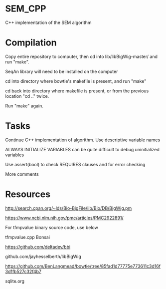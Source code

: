# SEM_CPP
C++ implementation of the SEM algorithm

# Compilation
Copy entire repository to computer, then cd into lib/libBigWig-master/ and run "make".

SeqAn library will need to be installed on the computer

cd into directory where bowtie's makefile is present, and run "make"

cd back into directory where makefile is present, or from the previous location "cd .." twice.

Run "make" again.

# Tasks

Continue C++ implementation of algorithm.
Use descriptive variable names
	
ALWAYS INITIALIZE VARIABLES
	can be quite difficult to debug uninitialized variables

Use assert(bool) to check REQUIRES clauses and for error checking
	
More comments

# Resources

http://search.cpan.org/~lds/Bio-BigFile/lib/Bio/DB/BigWig.pm

https://www.ncbi.nlm.nih.gov/pmc/articles/PMC2922891/

For tfmpvalue binary source code, use below

tfmpvalue.cpp Bonsai

https://github.com/deltadev/bbi

github.com/jayhesselberth/libBigWig

https://github.com/BenLangmead/bowtie/tree/85fad1d77775e773611c3d16f3d1fb527c32f4b7

sqlite.org
